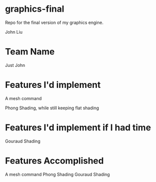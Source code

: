 # graphics-final

Repo for the final version of my graphics engine.

John Liu

# Team Name

Just John

# Features I'd implement

A mesh command

Phong Shading, while still keeping flat shading


# Features I'd implement if I had time

Gouraud Shading


# Features Accomplished

A mesh command
Phong Shading
Gouraud Shading
